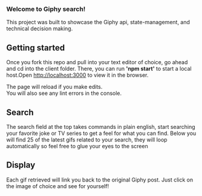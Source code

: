 ### Welcome to Giphy search!

This project was built to showcase the Giphy api, state-management, and technical decision making.

## Getting started

Once you fork this repo and pull into your text editor of choice, go ahead and cd into the client folder.
There, you can run **'npm start'** to start a local host.Open [http://localhost:3000](http://localhost:3000) to view it in the browser.

The page will reload if you make edits.<br />
You will also see any lint errors in the console.

## Search

The search field at the top takes commands in plain english, start searching your favorite joke or TV series to get a feel for what you can find. Below you will find 25 of the latest gifs related to your search, they will loop automatically so feel free to glue your eyes to the screen

## Display

Each gif retrieved will link you back to the original Giphy post. Just click on the image of choice and see for yourself!


